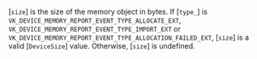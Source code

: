 [`size`] is the size of the memory object in bytes.
If [`type_`] is `VK_DEVICE_MEMORY_REPORT_EVENT_TYPE_ALLOCATE_EXT`,
`VK_DEVICE_MEMORY_REPORT_EVENT_TYPE_IMPORT_EXT` or
`VK_DEVICE_MEMORY_REPORT_EVENT_TYPE_ALLOCATION_FAILED_EXT`,
[`size`] is a valid [`DeviceSize`] value.
Otherwise, [`size`] is undefined.